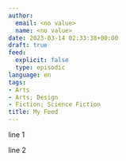 ```yaml
---
author:
  email: <no value>
  name: <no value>
date: 2023-03-14 02:33:38+00:00
draft: true
feed:
  explicit: false
  type: episodic
language: en
tags:
- Arts
- Arts; Design
- Fiction; Science Fiction
title: My Feed
---
```


line 1 

line 2